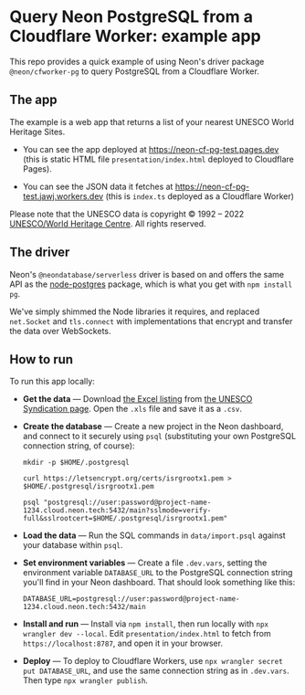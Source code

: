# Query Neon PostgreSQL from a Cloudflare Worker: example app

This repo provides a quick example of using Neon's driver package `@neon/cfworker-pg` to query PostgreSQL from a Cloudflare Worker.

## The app

The example is a web app that returns a list of your nearest UNESCO World Heritage Sites.

* You can see the app deployed at https://neon-cf-pg-test.pages.dev (this is static HTML file `presentation/index.html` deployed to Cloudflare Pages).

* You can see the JSON data it fetches at https://neon-cf-pg-test.jawj.workers.dev (this is `index.ts` deployed as a Cloudflare Worker)

Please note that the UNESCO data is copyright &copy; 1992 – 2022 <a href="https://whc.unesco.org">UNESCO/World Heritage Centre</a>. All rights reserved.

## The driver

Neon's `@neondatabase/serverless` driver is based on and offers the same API as the [node-postgres](https://node-postgres.com/) package, which is what you get with `npm install pg`. 

We've simply shimmed the Node libraries it requires, and replaced `net.Socket` and `tls.connect` with implementations that encrypt and transfer the data over WebSockets.

## How to run

To run this app locally:

* __Get the data__ — Download [the Excel listing](https://whc.unesco.org/en/list/xls/?2021) from [the UNESCO Syndication page](https://whc.unesco.org/en/syndication/). Open the `.xls` file and save it as a `.csv`.

* __Create the database__ — Create a new project in the Neon dashboard, and connect to it securely using `psql` (substituting your own PostgreSQL connection string, of course):

  ```
  mkdir -p $HOME/.postgresql

  curl https://letsencrypt.org/certs/isrgrootx1.pem > $HOME/.postgresql/isrgrootx1.pem

  psql "postgresql://user:password@project-name-1234.cloud.neon.tech:5432/main?sslmode=verify-full&sslrootcert=$HOME/.postgresql/isrgrootx1.pem"
  ```

* __Load the data__ — Run the SQL commands in `data/import.psql` against your database within `psql`.

* __Set environment variables__ — Create a file `.dev.vars`, setting the environment variable `DATABASE_URL` to the PostgreSQL connection string you'll find in your Neon dashboard. That should look something like this:

    `DATABASE_URL=postgresql://user:password@project-name-1234.cloud.neon.tech:5432/main`

* __Install and run__ — Install via `npm install`, then run locally with `npx wrangler dev --local`. Edit `presentation/index.html` to fetch from `https://localhost:8787`, and open it in your browser.

* __Deploy__ — To deploy to Cloudflare Workers, use `npx wrangler secret put DATABASE_URL`, and use the same connection string as in `.dev.vars`. Then type `npx wrangler publish`.
